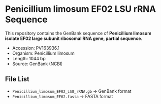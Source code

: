 # Penicillium limosum EF02 LSU rRNA Sequence

This repository contains the GenBank sequence of **Penicillium limosum isolate EF02 large subunit ribosomal RNA gene, partial sequence**.

- Accession: PV163936.1
- Organism: Penicillium limosum
- Length: 1044 bp
- Source: GenBank (NCBI)

## File List
- `Penicillium_limosum_EF02_LSU_rRNA.gb` → GenBank format
- `Penicillium_limosum_EF02.fasta` → FASTA format
